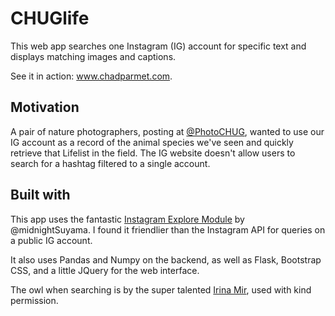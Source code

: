 # CHUGlife

This web app searches one Instagram (IG) account for specific text and displays matching images and captions.

See it in action: www.chadparmet.com.

## Motivation
A pair of nature photographers, posting at [@PhotoCHUG](www.instagram.com/photochug), wanted to use our IG account as a record of the animal species we've seen and quickly retrieve that Lifelist in the field. The IG website doesn't allow users to search for a hashtag filtered to a single account.

## Built with
This app uses the fantastic [Instagram Explore Module](https://github.com/midnightSuyama/instagram-explore) by @midnightSuyama. I found it friendlier than the Instagram API for queries on a public IG account.

It also uses Pandas and Numpy on the backend, as well as Flask, Bootstrap CSS, and a little JQuery for the web interface.

The owl when searching is by the super talented [Irina Mir](https://dribbble.com/shots/3053961-Owl-head-spin), used with kind permission.